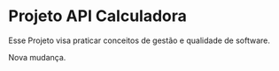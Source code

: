 # Projeto API Calculadora

Esse Projeto visa praticar conceitos de gestão e qualidade de software.

Nova mudança.

